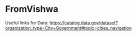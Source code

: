 # FromVishwa

Useful links for Data:
https://catalog.data.gov/dataset?organization_type=City+Government#topic=cities_navigation

